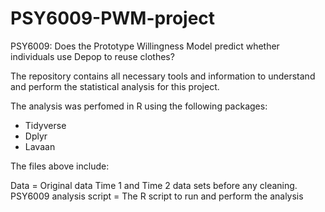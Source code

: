 # PSY6009-PWM-project
PSY6009: Does the Prototype Willingness Model predict whether individuals use Depop to reuse clothes?

The repository contains all necessary tools and information to understand and perform the statistical analysis for this project. 

The analysis was perfomed in R using the following packages:
- Tidyverse
- Dplyr
- Lavaan

The files above include:

Data = Original data Time 1 and Time 2 data sets before any cleaning.
PSY6009 analysis script = The R script to run and perform the analysis


